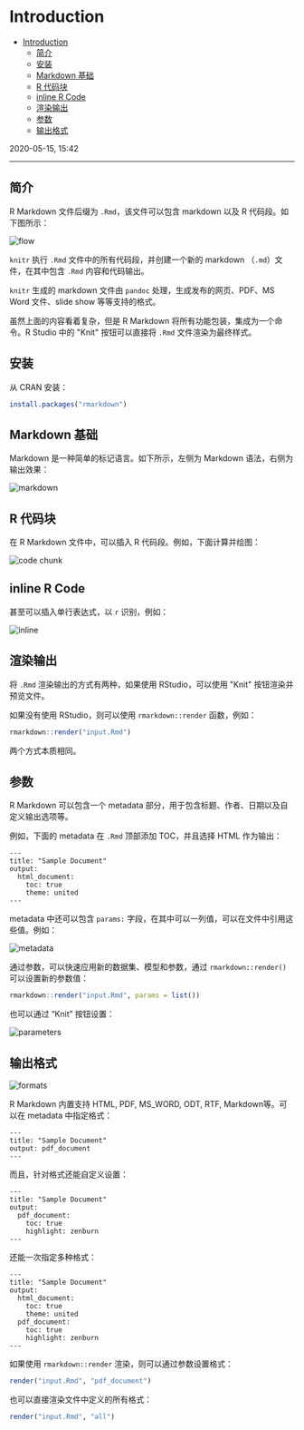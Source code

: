 # Introduction

- [Introduction](#introduction)
  - [简介](#%e7%ae%80%e4%bb%8b)
  - [安装](#%e5%ae%89%e8%a3%85)
  - [Markdown 基础](#markdown-%e5%9f%ba%e7%a1%80)
  - [R 代码块](#r-%e4%bb%a3%e7%a0%81%e5%9d%97)
  - [inline R Code](#inline-r-code)
  - [渲染输出](#%e6%b8%b2%e6%9f%93%e8%be%93%e5%87%ba)
  - [参数](#%e5%8f%82%e6%95%b0)
  - [输出格式](#%e8%be%93%e5%87%ba%e6%a0%bc%e5%bc%8f)

2020-05-15, 15:42
***

## 简介

R Markdown 文件后缀为 `.Rmd`，该文件可以包含 markdown 以及 R 代码段。如下图所示：

![flow](images/2020-05-15-15-33-10.png)

`knitr` 执行 `.Rmd` 文件中的所有代码段，并创建一个新的 markdown （`.md`）文件，在其中包含 `.Rmd` 内容和代码输出。

`knitr` 生成的 markdown 文件由 `pandoc` 处理，生成发布的网页、PDF、MS Word 文件、slide show 等等支持的格式。

虽然上面的内容看着复杂，但是 R Markdown 将所有功能包装，集成为一个命令。R Studio 中的 "Knit" 按钮可以直接将 `.Rmd` 文件渲染为最终样式。

## 安装

从 CRAN 安装：

```r
install.packages("rmarkdown")
```

## Markdown 基础

Markdown 是一种简单的标记语言。如下所示，左侧为 Markdown 语法，右侧为输出效果：

![markdown](images/2020-05-15-15-45-21.png)

## R 代码块

在 R Markdown 文件中，可以插入 R 代码段。例如，下面计算并绘图：

![code chunk](images/2020-05-15-15-50-16.png)

## inline R Code

甚至可以插入单行表达式，以 `r` 识别，例如：

![inline](images/2020-05-15-15-51-24.png)

## 渲染输出

将 `.Rmd` 渲染输出的方式有两种，如果使用 RStudio，可以使用 "Knit" 按钮渲染并预览文件。

如果没有使用 RStudio，则可以使用 `rmarkdown::render` 函数，例如：

```r
rmarkdown::render("input.Rmd")
```

两个方式本质相同。

## 参数

R Markdown 可以包含一个 metadata 部分，用于包含标题、作者、日期以及自定义输出选项等。

例如，下面的 metadata 在 `.Rmd` 顶部添加 TOC，并且选择 HTML 作为输出：

```rmd
---
title: "Sample Document"
output:
  html_document:
    toc: true
    theme: united
---
```

metadata 中还可以包含 `params:` 字段，在其中可以一列值，可以在文件中引用这些值。例如：

![metadata](images/2020-05-15-16-01-42.png)

通过参数，可以快速应用新的数据集、模型和参数，通过 `rmarkdown::render()` 可以设置新的参数值：

```r
rmarkdown::render("input.Rmd", params = list())
```

也可以通过 “Knit” 按钮设置：

![parameters](images/2020-05-15-16-04-27.png)

## 输出格式

![formats](images/2020-05-15-16-05-06.png)

R Markdown 内置支持 HTML, PDF, MS_WORD, ODT, RTF, Markdown等。可以在 metadata 中指定格式：

```rmd
---
title: "Sample Document"
output: pdf_document
---
```

而且，针对格式还能自定义设置：

```rmd
---
title: "Sample Document"
output:
  pdf_document:
    toc: true
    highlight: zenburn
---
```

还能一次指定多种格式：

```rmd
---
title: "Sample Document"
output:
  html_document:
    toc: true
    theme: united
  pdf_document:
    toc: true
    highlight: zenburn
---
```

如果使用 `rmarkdown::render` 渲染，则可以通过参数设置格式：

```r
render("input.Rmd", "pdf_document")
```

也可以直接渲染文件中定义的所有格式：

```r
render("input.Rmd", "all")
```
